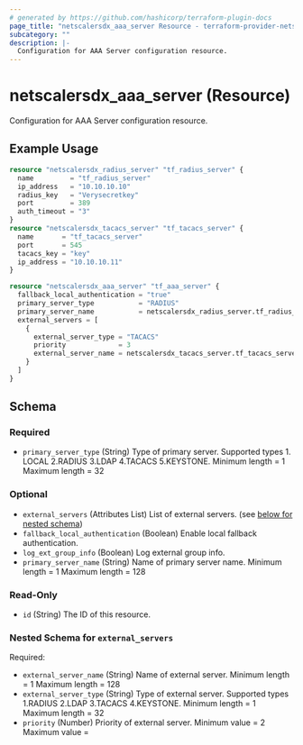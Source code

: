```yaml
---
# generated by https://github.com/hashicorp/terraform-plugin-docs
page_title: "netscalersdx_aaa_server Resource - terraform-provider-netscalersdx"
subcategory: ""
description: |-
  Configuration for AAA Server configuration resource.
---
```


# netscalersdx_aaa_server (Resource)

Configuration for AAA Server configuration resource.

## Example Usage

```terraform
resource "netscalersdx_radius_server" "tf_radius_server" {
  name         = "tf_radius_server"
  ip_address   = "10.10.10.10"
  radius_key   = "Verysecretkey"
  port         = 389
  auth_timeout = "3"
}
resource "netscalersdx_tacacs_server" "tf_tacacs_server" {
  name       = "tf_tacacs_server"
  port       = 545
  tacacs_key = "key"
  ip_address = "10.10.10.11"
}

resource "netscalersdx_aaa_server" "tf_aaa_server" {
  fallback_local_authentication = "true"
  primary_server_type           = "RADIUS"
  primary_server_name           = netscalersdx_radius_server.tf_radius_server.name
  external_servers = [
    {
      external_server_type = "TACACS"
      priority             = 3
      external_server_name = netscalersdx_tacacs_server.tf_tacacs_server.name
    }
  ]
}
```

<!-- schema generated by tfplugindocs -->
## Schema

### Required

- `primary_server_type` (String) Type of primary server. Supported types 1. LOCAL 2.RADIUS 3.LDAP 4.TACACS 5.KEYSTONE. Minimum length =  1 Maximum length =  32

### Optional

- `external_servers` (Attributes List) List of external servers. (see [below for nested schema](#nestedatt--external_servers))
- `fallback_local_authentication` (Boolean) Enable local fallback authentication.
- `log_ext_group_info` (Boolean) Log external group info.
- `primary_server_name` (String) Name of primary server name. Minimum length =  1 Maximum length =  128

### Read-Only

- `id` (String) The ID of this resource.

<a id="nestedatt--external_servers"></a>
### Nested Schema for `external_servers`

Required:

- `external_server_name` (String) Name of external server. Minimum length =  1 Maximum length =  128
- `external_server_type` (String) Type of external server. Supported types 1.RADIUS 2.LDAP 3.TACACS 4.KEYSTONE. Minimum length =  1 Maximum length =  32
- `priority` (Number) Priority of external server. Minimum value =  2 Maximum value =
